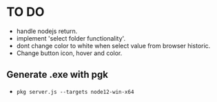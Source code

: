 # TO DO
 - handle nodejs return.
 - implement 'select folder functionality'.
 - dont change color to white when select value from browser historic.
 - Change button icon, hover and color.

## Generate .exe with pgk
- ``` pkg server.js --targets node12-win-x64 ```
